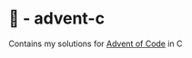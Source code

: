 # :christmas_tree: - advent-c

Contains my solutions for [Advent of Code](http://adventofcode.com/) in C
